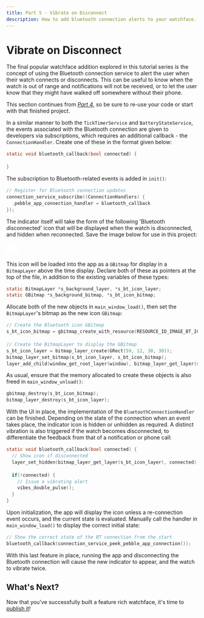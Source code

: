 ```yaml
---
title: Part 5 - Vibrate on Disconnect
description: How to add bluetooth connection alerts to your watchface.
---
```


# Vibrate on Disconnect

<SdkToggle />

The final popular watchface addition explored in this tutorial series
is the concept of using the Bluetooth connection service to alert the user
when their watch connects or disconnects. This can be useful to know when the
watch is out of range and notifications will not be received, or to let the user
know that they might have walked off somewhere without their phone.

This section continues from
[*Part 4*](/tutorials/watchface-tutorial/part4), so be sure to
re-use your code or start with that finished project.

In a similar manner to both the ``TickTimerService`` and
``BatteryStateService``, the events associated with the Bluetooth connection are
given to developers via subscriptions, which requires an additional callback -
the ``ConnectionHandler``. Create one of these in the format given below:

```c
static void bluetooth_callback(bool connected) {

}
```

The subscription to Bluetooth-related events is added in `init()`:

```c
// Register for Bluetooth connection updates
connection_service_subscribe((ConnectionHandlers) {
  .pebble_app_connection_handler = bluetooth_callback
});
```

The indicator itself will take the form of the following 'Bluetooth
disconnected' icon that will be displayed when the watch is disconnected, and
hidden when reconnected. Save the image below for use in this project:

<img style="background-color: #CCCCCC;" src="./images/intermediate/bt-icon.png" />


<SdkPlatform>
<template #cloudpebble>

Add this icon to your project by clicking 'Add New' under 'Resources' in
the left hand side of the editor. Specify the 'Resource Type' as 'Bitmap Image',
upload the file for the 'File' field. Give it an 'Identifier' such as
`IMAGE_BT_ICON` before clicking 'Save'.

</template>
<template #local>

Add this icon to your project by copying the above icon image to the `resources`
project directory, and adding a new JSON object to the `media` array in
`package.json` such as the following:

```json
{
  "type": "bitmap",
  "name": "IMAGE_BT_ICON",
  "file": "bt-icon.png"
},
```

</template>
</SdkPlatform>

This icon will be loaded into the app as a ``GBitmap`` for display in a
``BitmapLayer`` above the time display. Declare both of these as pointers at the
top of the file, in addition to the existing variables of these types:

```c
static BitmapLayer *s_background_layer, *s_bt_icon_layer;
static GBitmap *s_background_bitmap, *s_bt_icon_bitmap;
```

Allocate both of the new objects in `main_window_load()`, then set the
``BitmapLayer``'s bitmap as the new icon ``GBitmap``:

```c
// Create the Bluetooth icon GBitmap
s_bt_icon_bitmap = gbitmap_create_with_resource(RESOURCE_ID_IMAGE_BT_ICON);

// Create the BitmapLayer to display the GBitmap
s_bt_icon_layer = bitmap_layer_create(GRect(59, 12, 30, 30));
bitmap_layer_set_bitmap(s_bt_icon_layer, s_bt_icon_bitmap);
layer_add_child(window_get_root_layer(window), bitmap_layer_get_layer(s_bt_icon_layer));
```

As usual, ensure that the memory allocated to create these objects is also freed
in `main_window_unload()`:

```c
gbitmap_destroy(s_bt_icon_bitmap);
bitmap_layer_destroy(s_bt_icon_layer);
```

With the UI in place, the implementation of the ``BluetoothConnectionHandler``
can be finished. Depending on the state of the connection when an event takes
place, the indicator icon is hidden or unhidden as required. A distinct
vibration is also triggered if the watch becomes disconnected, to differentiate
the feedback from that of a notification or phone call:

```c
static void bluetooth_callback(bool connected) {
  // Show icon if disconnected
  layer_set_hidden(bitmap_layer_get_layer(s_bt_icon_layer), connected);

  if(!connected) {
    // Issue a vibrating alert
    vibes_double_pulse();
  }
}
```

Upon initialization, the app will display the icon unless a re-connection event
occurs, and the current state is evaluated. Manually call the handler in
`main_window_load()` to display the correct initial state:

```c
// Show the correct state of the BT connection from the start
bluetooth_callback(connection_service_peek_pebble_app_connection());
```

With this last feature in place, running the app and disconnecting the Bluetooth
connection will cause the new indicator to appear, and the watch to vibrate
twice.

<PebbleScreenshot center src="./images/intermediate/bt.png" wrapper="steel-black" />

<SdkPlatform>
<template #cloudpebble>

<RblButton theme="alt" text="Edit in CloudPebble" :href="`${$CLOUDPEBBLE_URL}ide/gist/ddd15cbe8b0986fda407`" />

</template>
<template #local>

<RblButton theme="alt" text="View Source Code" href="https://gist.github.com/pebble-gists/ddd15cbe8b0986fda407" />

</template>
</SdkPlatform>

## What's Next?

Now that you've successfully built a feature rich watchface, it's time to
[publish it](/guides/appstore-publishing/publishing-an-app/)!
